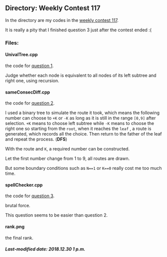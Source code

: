 ## Directory: Weekly Contest 117

In the directory are my codes in the [weekly contest 117](https://leetcode-cn.com/contest/weekly-contest-117).

It is really a pity that I finished question 3 just after the contest ended :(

### Files:

#### UnivalTree.cpp

the code for [question 1](https://leetcode-cn.com/contest/weekly-contest-117/problems/univalued-binary-tree/).

Judge whether each node is equivalent to all nodes of its left subtree and right one, using recursion.

#### sameConsecDiff.cpp

the code for [question 2](https://leetcode-cn.com/contest/weekly-contest-117/problems/numbers-with-same-consecutive-differences/).

I used a binary tree to simulate the route it took, which means the following number can choose to `+K` or `-K` as long as it is still in the range `[0,9]` after selection. `+K` means to choose left subtree while `-K` means to choose the right one so starting from the `root`, when it reaches the `leaf` , a route is generated, which records all the choice. Then return to the father of the leaf and repeat the process. (**DFS**) 

With the route and `K`, a required number can be constructed.

Let the first number change from 1 to 9, all routes are drawn.

But some boundary conditions such as `N==1` or `K==0` really cost me too much time.

#### spellChecker.cpp

the code for [question 3](https://leetcode-cn.com/contest/weekly-contest-117/problems/vowel-spellchecker/).

brutal force.

This question seems to be easier than question 2.

#### rank.png

the final rank.

##### Last-modified date: 2018.12.30 1 p.m.